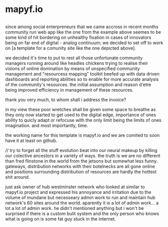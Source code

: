 # mapyf.io

##

since among social enterpreneurs that we came accross in recent months community run web app like the one from the example above seemes to be some kind of hit bordering on unhealthy fixation in cases of innovators being on far end of digital - analog continuum; we decided to  set off to work on [a template for a comunity site like the one depicted above].

we decided it's time to put to rest all those unfortunate community managers running around like headles chickens trying to realise their visions of online domination by means of unspecified community management and "resourcess mapping" toolkit beefed up with data driven dashboards and reporting abilities so to enable for more accurate analysis of the community's resources. the initial assumption and reason d'etre being improved efficiency in management of these resources.

thank you very much, to whom shall i address the invoice?

in my view these poor wretches shall be given some space to breathe as they only now started to get used to the digital edge, importance of ones ability to quicly adapt or refocuse with the only limit being the limits of ones imagination. and most importantly, time.

the working name for this template is mapyf.io and we are comited to soon have it at least on github.



// try to forget all the stuff evolution beat into our neural makeup by killing our colective ancestors in a variety of ways. the truth is we are no different than fred flinstone in the world from the jetsons but somewhat less funny. gateways, distribution networks with their botelnecks are all gone online and positions surrounding distribution of resources are hardly the hottest shit around.

just ask owner of hub westminster network who looked at similar to mapyf.io project and expressed his annoyance and irritation due to the volume of mundane but necesseary admin work to run and maintain hub network's 60 sites around the world. aparently it is a lot of admin work... a lot a lot of admin work. he didn't mentioned anything but i won't be surprised if there is a custom bulit system and the only person who knows what is going on is some fat guy stuck in the internet.
